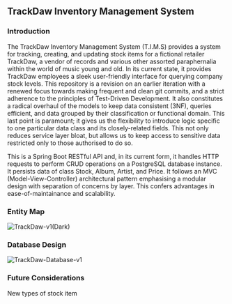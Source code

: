 ## TrackDaw Inventory Management System

### Introduction

The TrackDaw Inventory Management System (T.I.M.S) provides a system for tracking, creating, and updating stock items for a fictional retailer TrackDaw, a vendor of records and various other assorted paraphernalia
within the world of music young and old. In its current state, it provides TrackDaw employees a sleek user-friendly interface for querying company stock levels. This repository is a revision on an earlier
iteration with a renewed focus towards making frequent and clean git commits, and a strict adherence to the principles of Test-Driven Development. It also constitutes a radical overhaul of the models to keep 
data consistent (3NF), queries efficient, and data grouped by their classification or functional domain. This last point is paramount; it gives us the flexibility to introduce logic specific to one particular 
data class and its closely-related fields. This not only reduces service layer bloat, but allows us to keep access to sensitive data restricted only to those authorised to do so. 

This is a Spring Boot RESTful API and, in its current form, it handles HTTP requests to perform CRUD operations on a PostgreSQL database instance. It persists data of class Stock, Album, Artist, and Price. 
It follows an MVC (Model-View-Controller) architectural pattern emphasising a modular design with separation of concerns by layer. This confers advantages in ease-of-maintainance and scalability.

### Entity Map

![TrackDaw-v1(Dark)](https://github.com/user-attachments/assets/a9e9afb9-13db-4aca-9174-8eda71ed140e)

### Database Design

![TrackDaw-Database-v1](https://github.com/user-attachments/assets/3c72d7a8-79fe-403f-a581-d7db0768e5ea)

### Future Considerations

New types of stock item

